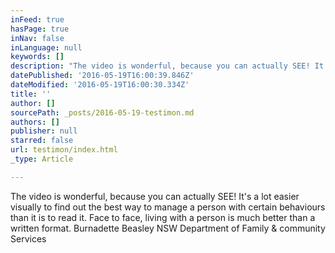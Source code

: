 ```yaml
---
inFeed: true
hasPage: true
inNav: false
inLanguage: null
keywords: []
description: "The video is wonderful, because you can actually SEE! It's a lot easier visually to find out the best way to manage a person with certain behaviours than it is to read it. Face to face, living with a person is much better than a written format. Burnadette Beasley NSW Department of Family & community Services"
datePublished: '2016-05-19T16:00:39.846Z'
dateModified: '2016-05-19T16:00:30.334Z'
title: ''
author: []
sourcePath: _posts/2016-05-19-testimon.md
authors: []
publisher: null
starred: false
url: testimon/index.html
_type: Article

---
```

The video is wonderful, because you can actually SEE! It's a lot easier visually to find out the best way to manage a person with certain behaviours than it is to read it. Face to face, living with a person is much better than a written format. Burnadette Beasley NSW Department of Family & community Services
